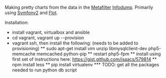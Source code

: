 Making pretty charts from the data in the [Metafilter](http://www.metafilter.com) [Infodump](http://stuff.metafilter.com/infodump/). Primarily using [Symfony2](http://symfony.com/) and [Flot](http://www.flotcharts.org/).

Installation:
* install vagrant, virtualbox and ansible
* cd vagrant, vagrant up --provision
* vagrant ssh, then install the following: (needs to be added to provisioning)
** sudo apt-get install vim unzip libmysqlclient-dev php5-memcache memcached python-pip
** restart php5-fpm
** install using first set of instructions here: https://gist.github.com/isaacs/579814
** npm install less
** pip install virtualenv
*** TODO: get all the packages needed to run python db script


